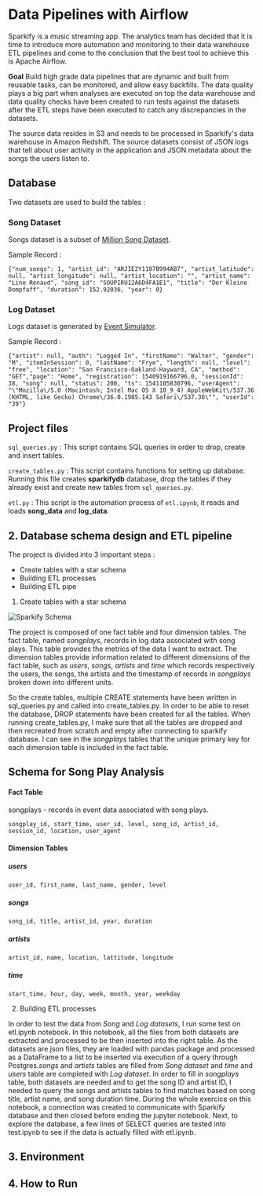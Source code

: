 # Data Pipelines with Airflow

Sparkify is a music streaming app. The analytics team has decided that it is time to introduce more automation and monitoring to their data warehouse ETL pipelines and come to the conclusion that the best tool to achieve this is Apache Airflow.

**Goal** 
Build high grade data pipelines that are dynamic and built from reusable tasks, can be monitored, and allow easy backfills. The data quality plays a big part when analyses are executed on top the data warehouse and data quality checks have been created to run tests against the datasets after the ETL steps have been executed to catch any discrepancies in the datasets.

The source data resides in S3 and needs to be processed in Sparkify's data warehouse in Amazon Redshift. The source datasets consist of JSON logs that tell about user activity in the application and JSON metadata about the songs the users listen to.

## Database

Two datasets are used to build the tables :
### **Song Dataset**
Songs dataset is a subset of [Million Song Dataset](http://millionsongdataset.com/).

Sample Record :
```
{"num_songs": 1, "artist_id": "ARJIE2Y1187B994AB7", "artist_latitude": null, "artist_longitude": null, "artist_location": "", "artist_name": "Line Renaud", "song_id": "SOUPIRU12A6D4FA1E1", "title": "Der Kleine Dompfaff", "duration": 152.92036, "year": 0}
```

### **Log Dataset**
Logs dataset is generated by [Event Simulator](https://github.com/Interana/eventsim).

Sample Record :
```
{"artist": null, "auth": "Logged In", "firstName": "Walter", "gender": "M", "itemInSession": 0, "lastName": "Frye", "length": null, "level": "free", "location": "San Francisco-Oakland-Hayward, CA", "method": "GET","page": "Home", "registration": 1540919166796.0, "sessionId": 38, "song": null, "status": 200, "ts": 1541105830796, "userAgent": "\"Mozilla\/5.0 (Macintosh; Intel Mac OS X 10_9_4) AppleWebKit\/537.36 (KHTML, like Gecko) Chrome\/36.0.1985.143 Safari\/537.36\"", "userId": "39"}
```

## **Project files**

```sql_queries.py``` : This script contains SQL queries in order to drop, create and insert tables.

```create_tables.py``` : This script contains functions for setting up database. Running this file creates **sparkifydb** database, drop the tables if they already exist and create new tables from ```sql_queries.py```. 

```etl.py``` : This script is the automation process of ```etl.ipynb```, it reads and loads **song_data** and **log_data**.

## 2. Database schema design and ETL pipeline

The project is divided into 3 important steps :
- Create tables with a star schema 
- Building ETL processes 
- Building ETL pipe


1. Create tables with a star schema 

![Sparkify Schema](./images/sparkify_schema.jpg)

The project is composed of one fact table and four dimension tables. The fact table, named _songplays_, records in log data associated with song plays. This table provides the metrics of the data I want to extract. The dimension tables provide information related to different dimensions of the fact table, such as _users_, _songs_, _artists_ and _time_ which records respectively the users, the songs, the artists and the timestamp of records in _songplays_ broken down into different units. 

So the create tables, multiple CREATE statements have been written in sql_queries.py and called into create_tables.py. In order to be able to reset the database, DROP statements have been created for all the tables. When running create_tables.py, I make sure that all the tables are dropped and then recreated from scratch and empty after connecting to sparkify database.  I can see in the _songplays_ tables that the unique primary key for each dimension table is included in the fact table. 

## Schema for Song Play Analysis

#### Fact Table

songplays - records in event data associated with song plays.

    songplay_id, start_time, user_id, level, song_id, artist_id, session_id, location, user_agent

#### Dimension Tables 

##### users

    user_id, first_name, last_name, gender, level
##### songs

    song_id, title, artist_id, year, duration

##### artists

    artist_id, name, location, lattitude, longitude

##### time

    start_time, hour, day, week, month, year, weekday

2. Building ETL processes 

In order to test the data from *Song* and *Log* *datasets*, I run some test on etl.ipynb notebook. In this notebook, all the files from both datasets are extracted and processed to be then inserted into the right table. As the datasets are json files, they are loaded with pandas package and processed as a DataFrame to a list to be inserted via execution of a query through Postgres._songs_ and _artists_ tables are filled from *Song* *dataset* and _time_ and _users_ table are completed with *Log* *dataset*. In order to fill in _songplays_ table, both datasets are needed and to get the song ID and artist ID, I needed to query the songs and artists tables to find matches based on song title, artist name, and song duration time. During the whole exercice on this notebook, a connection was created to communicate with Sparkify database and then closed before ending the jupyter notebook. Next, to explore the database, a few lines of SELECT queries are tested into test.ipynb to see if the data is actually filled with etl.ipynb.

## 3. Environment 

## 4. How to Run
